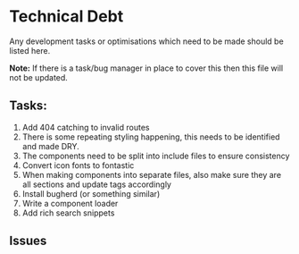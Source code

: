 # Technical Debt
Any development tasks or optimisations which need to be made should be listed here.

**Note:** If there is a task/bug manager in place to cover this then this file will not be updated.

## Tasks:
1. Add 404 catching to invalid routes
2. There is some repeating styling happening, this needs to be identified and made DRY.
3. The components need to be split into include files to ensure consistency
4. Convert icon fonts to fontastic
5. When making components into separate files, also make sure they are all sections and update tags accordingly
6. Install bugherd (or something similar)
7. Write a component loader
8. Add rich search snippets

## Issues
